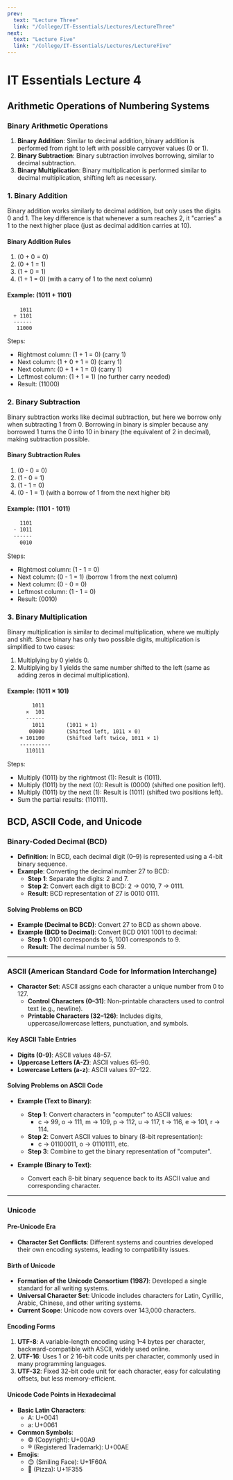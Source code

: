```yaml
---
prev:
  text: "Lecture Three"
  link: "/College/IT-Essentials/Lectures/LectureThree"
next:
  text: "Lecture Five"
  link: "/College/IT-Essentials/Lectures/LectureFive"
---
```


# IT Essentials Lecture 4

## Arithmetic Operations of Numbering Systems

### Binary Arithmetic Operations

1. **Binary Addition**: Similar to decimal addition, binary addition is performed from right to left with possible carryover values (0 or 1).
2. **Binary Subtraction**: Binary subtraction involves borrowing, similar to decimal subtraction.
3. **Binary Multiplication**: Binary multiplication is performed similar to decimal multiplication, shifting left as necessary.

### 1. **Binary Addition**

Binary addition works similarly to decimal addition, but only uses the digits 0 and 1. The key difference is that whenever a sum reaches 2, it "carries" a 1 to the next higher place (just as decimal addition carries at 10).

#### Binary Addition Rules

1. \(0 + 0 = 0\)
2. \(0 + 1 = 1\)
3. \(1 + 0 = 1\)
4. \(1 + 1 = 0\) (with a carry of 1 to the next column)

#### Example: (1011 + 1101)

```
    1011
  + 1101
  ------
   11000
```

Steps:

- Rightmost column: \(1 + 1 = 0\) (carry 1)
- Next column: \(1 + 0 + 1 = 0\) (carry 1)
- Next column: \(0 + 1 + 1 = 0\) (carry 1)
- Leftmost column: \(1 + 1 = 1\) (no further carry needed)
- Result: \(11000\)

### 2. **Binary Subtraction**

Binary subtraction works like decimal subtraction, but here we borrow only when subtracting 1 from 0. Borrowing in binary is simpler because any borrowed 1 turns the 0 into 10 in binary (the equivalent of 2 in decimal), making subtraction possible.

#### Binary Subtraction Rules

1. \(0 - 0 = 0\)
2. \(1 - 0 = 1\)
3. \(1 - 1 = 0\)
4. \(0 - 1 = 1\) (with a borrow of 1 from the next higher bit)

#### Example: (1101 - 1011)

```txt
    1101
  - 1011
  ------
    0010
```

Steps:

- Rightmost column: \(1 - 1 = 0\)
- Next column: \(0 - 1 = 1\) (borrow 1 from the next column)
- Next column: \(0 - 0 = 0\)
- Leftmost column: \(1 - 1 = 0\)
- Result: \(0010\)

### 3. **Binary Multiplication**

Binary multiplication is similar to decimal multiplication, where we multiply and shift. Since binary has only two possible digits, multiplication is simplified to two cases:

1. Multiplying by 0 yields 0.
2. Multiplying by 1 yields the same number shifted to the left (same as adding zeros in decimal multiplication).

#### Example: (1011 × 101)

```txt
        1011
      ×  101
      ------
        1011       (1011 × 1)
       00000       (Shifted left, 1011 × 0)
    + 101100       (Shifted left twice, 1011 × 1)
    ----------
      110111
```

Steps:

- Multiply \(1011\) by the rightmost \(1\): Result is \(1011\).
- Multiply \(1011\) by the next \(0\): Result is \(0000\) (shifted one position left).
- Multiply \(1011\) by the next \(1\): Result is \(1011\) (shifted two positions left).
- Sum the partial results: \(110111\).


## BCD, ASCII Code, and Unicode

### Binary-Coded Decimal (BCD)

- **Definition**: In BCD, each decimal digit (0–9) is represented using a 4-bit binary sequence.
- **Example**: Converting the decimal number 27 to BCD:
  - **Step 1**: Separate the digits: 2 and 7.
  - **Step 2**: Convert each digit to BCD: 2 → 0010, 7 → 0111.
  - **Result**: BCD representation of 27 is 0010 0111.

#### Solving Problems on BCD

- **Example (Decimal to BCD)**: Convert 27 to BCD as shown above.
- **Example (BCD to Decimal)**: Convert BCD 0101 1001 to decimal:
  - **Step 1**: 0101 corresponds to 5, 1001 corresponds to 9.
  - **Result**: The decimal number is 59.

---

### ASCII (American Standard Code for Information Interchange)

- **Character Set**: ASCII assigns each character a unique number from 0 to 127.
  - **Control Characters (0–31)**: Non-printable characters used to control text (e.g., newline).
  - **Printable Characters (32–126)**: Includes digits, uppercase/lowercase letters, punctuation, and symbols.

#### Key ASCII Table Entries

- **Digits (0-9)**: ASCII values 48–57.
- **Uppercase Letters (A-Z)**: ASCII values 65–90.
- **Lowercase Letters (a-z)**: ASCII values 97–122.

#### Solving Problems on ASCII Code

- **Example (Text to Binary)**:

  - **Step 1**: Convert characters in "computer" to ASCII values:
    - c → 99, o → 111, m → 109, p → 112, u → 117, t → 116, e → 101, r → 114.
  - **Step 2**: Convert ASCII values to binary (8-bit representation):
    - c → 01100011, o → 01101111, etc.
  - **Step 3**: Combine to get the binary representation of "computer".

- **Example (Binary to Text)**:
  - Convert each 8-bit binary sequence back to its ASCII value and corresponding character.

---

### Unicode

#### Pre-Unicode Era

- **Character Set Conflicts**: Different systems and countries developed their own encoding systems, leading to compatibility issues.

#### Birth of Unicode

- **Formation of the Unicode Consortium (1987)**: Developed a single standard for all writing systems.
- **Universal Character Set**: Unicode includes characters for Latin, Cyrillic, Arabic, Chinese, and other writing systems.
- **Current Scope**: Unicode now covers over 143,000 characters.

#### Encoding Forms

1. **UTF-8**: A variable-length encoding using 1–4 bytes per character, backward-compatible with ASCII, widely used online.
2. **UTF-16**: Uses 1 or 2 16-bit code units per character, commonly used in many programming languages.
3. **UTF-32**: Fixed 32-bit code unit for each character, easy for calculating offsets, but less memory-efficient.

#### Unicode Code Points in Hexadecimal

- **Basic Latin Characters**:
  - A: U+0041
  - a: U+0061
- **Common Symbols**:
  - © (Copyright): U+00A9
  - ® (Registered Trademark): U+00AE
- **Emojis**:
  - 😊 (Smiling Face): U+1F60A
  - 🍕 (Pizza): U+1F355
